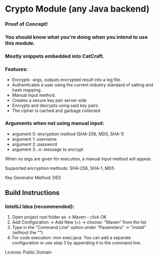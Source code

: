 # Crypto Module (any Java backend)
### Proof of Concept! 
### You should know what you're doing when you intend to use this module.
### Mostly snippets embedded into CatCraft.
  
### Features:
  - Encrypts -args, outputs encrypted result into a log file. 
  - Authenticates a user using the current industry standard of salting and hash mapping.
  - Manual input method.
  - Creates a secure key pair server side
  - Encrypts and decrypts using said key pairs
  - The cipher is cached and garbage collected

### Arguments when not using manual input:
- argument 0: encryption method (SHA-256, MD5, SHA-1)
- argument 1: username
- argument 2: password
- argument 3...n: message to encrypt

When no args are given for execution, a manual input method will appear.

Supported encryption methods: SHA-256, SHA-1, MD5

Key Generator Method: DES


## Build Instructions

### IntelliJ Idea (recommended):
1. Open project root folder as -> Maven - click OK
2. Add Configuration -> Add New (+) -> choose: "Maven" from the list
3. Type in the "Command Line" option under "Parameters" -> "install" (without the "")
4. For code execution: mvn exec:java. You can add a separate configuration or use step 3 by appending it to the command line.

License: Public Domain
